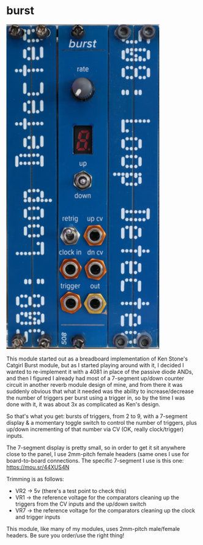 # burst

<img src="burst-v1.0.jpg" width=400>

This module started out as a breadboard implementation of Ken Stone's Catgirl Burst module, but as I started playing around with it, I decided I wanted to re-implement it with a 4081 in place of the passive diode ANDs, and then I figured I already had most of a 7-segment up/down counter circuit in another reverb module design of mine, and from there it was suddenly obvious that what it needed was the ability to increase/decrease the number of triggers per burst using a trigger in, so by the time I was done with it, it was about 3x as complicated as Ken's design.

So that's what you get: bursts of triggers, from 2 to 9, with a 7-segment display & a momentary toggle switch to control the number of triggers, plus up/down incrementing of that number via CV (OK, really clock/trigger) inputs.

The 7-segment display is pretty small, so in order to get it sit anywhere close to the panel, I use 2mm-pitch female headers (same ones I use for board-to-board connections. The specific 7-segment I use is this one: https://mou.sr/44XUS4N

Trimming is as follows:

- VR2 -> 5v (there's a test point to check this)
- VR1 -> the reference voltage for the comparators cleaning up the triggers from the CV inputs and the up/down switch
- VR7 -> the reference voltage for the comparators cleaning up the clock and trigger inputs 

This module, like many of my modules, uses 2mm-pitch male/female headers. Be sure you order/use the right thing!
